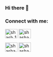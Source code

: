 ### Hi there 👋

<h3 align="left">Connect with me:</h3>
<p align="left">
<a href="https://www.codechef.com/users/shash_137" target="blank"><img align="center" src="https://cdn.jsdelivr.net/npm/simple-icons@3.1.0/icons/codechef.svg" alt="shash_137" height="30" width="40" /></a>
 <a href="https://codeforces.com/profile/shashank137" target="blank"><img align="center" src="https://cdn.jsdelivr.net/npm/simple-icons@3.0.1/icons/codeforces.svg" alt="shashank137" height="30" width="40" /></a>


<a href="https://www.leetcode.com/shashank137" target="blank"><img align="center" src="https://raw.githubusercontent.com/rahuldkjain/github-profile-readme-generator/master/src/images/icons/Social/leet-code.svg" alt="shashank137" height="30" width="40" /></a>
 <a href="https://www.linkedin.com/in/shashank137/" target="blank"><img align="center" src="https://raw.githubusercontent.com/rahuldkjain/github-profile-readme-generator/master/src/images/icons/Social/linked-in-alt.svg" alt="shashank137" height="30" width="40" /></a>
</p>

<!--
**shash137/shash137** is a ✨ _special_ ✨ repository because its `README.md` (this file) appears on your GitHub profile.

Here are some ideas to get you started:

- 🔭 I’m currently working on ...
- 🌱 I’m currently learning ...
- 👯 I’m looking to collaborate on ...
- 🤔 I’m looking for help with ...
- 💬 Ask me about ...
- 📫 How to reach me: ...
- 😄 Pronouns: ...
- ⚡ Fun fact: ...
-->
